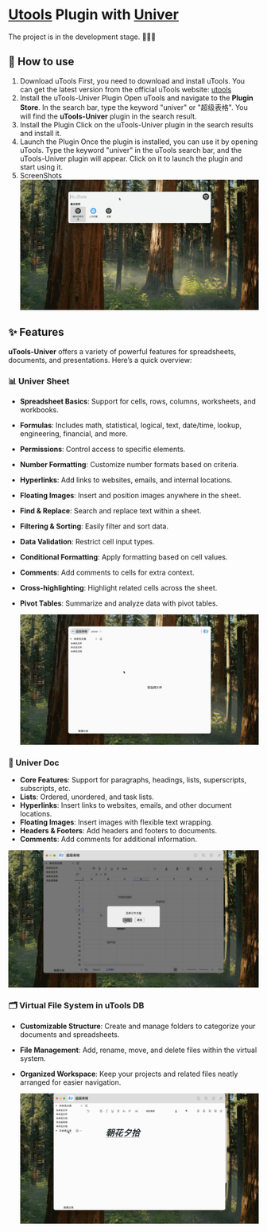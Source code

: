 # [Utools](https://www.u-tools.cn/) Plugin with [Univer](https://univer.ai/)

The project is in the development stage. 🚧🚧🚧

## 🌈 How to use

1. Download uTools
   First, you need to download and install uTools. You can get the latest version from the official uTools website: [utools](https://www.u.tools/)
2. Install the uTools-Univer Plugin
   Open uTools and navigate to the **Plugin Store**. In the search bar, type the keyword "univer" or "超级表格". You will find the **uTools-Univer** plugin in the search result.
3. Install the Plugin
   Click on the uTools-Univer plugin in the search results and install it.
4. Launch the Plugin
   Once the plugin is installed, you can use it by opening uTools. Type the keyword "univer" in the uTools search bar, and the uTools-Univer plugin will appear. Click on it to launch the plugin and start using it.
5. ScreenShots
   ![img](./public/images/utools-univer.gif)

## ✨ Features

**uTools-Univer** offers a variety of powerful features for spreadsheets, documents, and presentations. Here’s a quick overview:

### 📊 Univer Sheet

- **Spreadsheet Basics**: Support for cells, rows, columns, worksheets, and workbooks.
- **Formulas**: Includes math, statistical, logical, text, date/time, lookup, engineering, financial, and more.
- **Permissions**: Control access to specific elements.
- **Number Formatting**: Customize number formats based on criteria.
- **Hyperlinks**: Add links to websites, emails, and internal locations.
- **Floating Images**: Insert and position images anywhere in the sheet.
- **Find & Replace**: Search and replace text within a sheet.
- **Filtering & Sorting**: Easily filter and sort data.
- **Data Validation**: Restrict cell input types.
- **Conditional Formatting**: Apply formatting based on cell values.
- **Comments**: Add comments to cells for extra context.
- **Cross-highlighting**: Highlight related cells across the sheet.
- **Pivot Tables**: Summarize and analyze data with pivot tables.

  ![img](./public/images/uSheets.gif)

### 📝 Univer Doc

- **Core Features**: Support for paragraphs, headings, lists, superscripts, subscripts, etc.
- **Lists**: Ordered, unordered, and task lists.
- **Hyperlinks**: Insert links to websites, emails, and other document locations.
- **Floating Images**: Insert images with flexible text wrapping.
- **Headers & Footers**: Add headers and footers to documents.
- **Comments**: Add comments for additional information.

![img](./public/images/uDoc.gif)

### 🗂️ Virtual File System in uTools DB

- **Customizable Structure**: Create and manage folders to categorize your documents and spreadsheets.
- **File Management**: Add, rename, move, and delete files within the virtual system.
- **Organized Workspace**: Keep your projects and related files neatly arranged for easier navigation.

  ![img](./public/images/uManager.gif)
